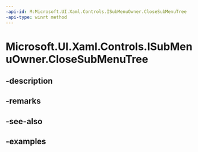```yaml
---
-api-id: M:Microsoft.UI.Xaml.Controls.ISubMenuOwner.CloseSubMenuTree
-api-type: winrt method
---
```


# Microsoft.UI.Xaml.Controls.ISubMenuOwner.CloseSubMenuTree

<!--
public void CloseSubMenuTree ();
-->


## -description

## -remarks

## -see-also

## -examples


